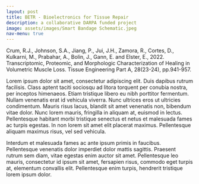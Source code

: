 ```yaml
---
layout: post
title: BETR - Bioelectronics for Tissue Repair
description: a collaborative DARPA funded project
image: assets/images/Smart Bandage Schematic.jpeg
nav-menu: true
---
```


Crum, R.J., Johnson, S.A., Jiang, P., Jui, J.H., Zamora, R., Cortes, D., Kulkarni, M., Prabahar, A., 
Bolin, J., Gann, E. and Elster, E., 2022. Transcriptomic, Proteomic, and Morphologic 
Characterization of Healing in Volumetric Muscle Loss. Tissue Engineering Part A, 28(23-24), 
pp.941-957.

Lorem ipsum dolor sit amet, consectetur adipiscing elit. Duis dapibus rutrum facilisis. Class aptent taciti sociosqu ad litora torquent per conubia nostra, per inceptos himenaeos. Etiam tristique libero eu nibh porttitor fermentum. Nullam venenatis erat id vehicula viverra. Nunc ultrices eros ut ultricies condimentum. Mauris risus lacus, blandit sit amet venenatis non, bibendum vitae dolor. Nunc lorem mauris, fringilla in aliquam at, euismod in lectus. Pellentesque habitant morbi tristique senectus et netus et malesuada fames ac turpis egestas. In non lorem sit amet elit placerat maximus. Pellentesque aliquam maximus risus, vel sed vehicula.

Interdum et malesuada fames ac ante ipsum primis in faucibus. Pellentesque venenatis dolor imperdiet dolor mattis sagittis. Praesent rutrum sem diam, vitae egestas enim auctor sit amet. Pellentesque leo mauris, consectetur id ipsum sit amet, fersapien risus, commodo eget turpis at, elementum convallis elit. Pellentesque enim turpis, hendrerit tristique lorem ipsum dolor.
